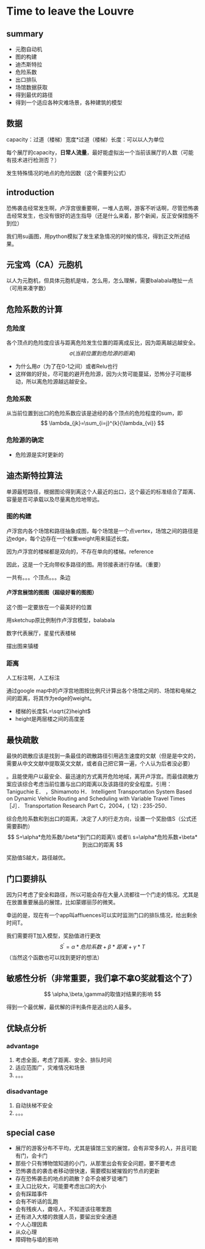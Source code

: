 # Time to leave the Louvre

## summary

* 元胞自动机
* 图的构建
* 迪杰斯特拉
* 危险系数
* 出口排队
* 场馆数据获取
* 得到最优的路径
* 得到一个适应各种灾难场景，各种建筑的模型
	



## 数据

capacity：过道（楼梯）宽度*过道（楼梯）长度：可以以人为单位

每个展厅的capacity，**日常人流量**，最好能虚拟出一个当前该展厅的人数（可能有技术进行检测否？）

发生特殊情况的地点的危险因数（这个需要列公式）



## introduction

恐怖袭击经常发生啊，卢浮宫很重要啊，一堆人去啊，游客不听话啊，尽管恐怖袭击经常发生，也没有很好的逃生指导（还是什么来着，那个新闻，反正安保措施不到位）

我们用su画图，用python模拟了发生紧急情况的时候的情况，得到正文所述结果。



## 元宝鸡（CA）元胞机

以人为元胞机，但具体元胞机是啥，怎么用，怎么理解，需要balabala瞎扯一点（可用来凑字数）

## 危险系数的计算

### 危险度

各个顶点的危险度应该与距离危险发生位置的距离成反比，因为距离越远越安全。
$$
\sigma(当前位置到危险源的距离)
$$


* 为什么用$\sigma$（为了在0-1之间）或者Relu也行
* 这样做的好处，尽可能的避开危险源，因为火势可能蔓延，恐怖分子可能移动，所以离危险源越远越安全。

### 危险系数

从当前位置到出口的危险系数应该是途经的各个顶点的危险程度的sum，即
$$
\lambda_{jk}=\sum_{i=j}^{k}{\lambda_{vi}}
$$

### 危险源的确定

* 危险源是实时更新的


## 迪杰斯特拉算法

单源最短路径，根据图论得到离这个人最近的出口，这个最近的标准结合了距离、容量是否可承载以及尽量离危险地带远。

### 图的构建

卢浮宫内各个场馆和路径抽象成图，每个场馆是一个点vertex，场馆之间的路径是边edge，每个边存在一个权重weight用来描述长度。

因为卢浮宫的楼梯都是双向的，不存在单向的楼梯。reference

因此，这是一个无向带权多路径的图。用邻接表进行存储。（重要）

一共有。。。个顶点。。。条边

#### 卢浮宫展馆的图图（超级好看的图图）

这个图一定要放在一个最美好的位置

用sketchup原比例制作卢浮宫模型，balabala

数字代表展厅，星星代表楼梯

摆出图来镇楼

### 距离

人工标注啊，人工标注

通过google map中的卢浮宫地图按比例尺计算出各个场馆之间的、场馆和电梯之间的距离，将其作为edge的weight。

- 楼梯的长度$L=\sqrt{2}height$
- height是两层楼之间的高度差



## 最快疏散

最快的疏散应该是找到一条最佳的疏散路径引用逃生速度的文献（但是是中文的，需要从中文文献中提取英文文献，或者自己把它算一遍，个人认为后者没必要）

。且能使用户以最安全、最迅速的方式离开危险地域，离开卢浮宫。而最佳疏散方案应该综合考虑当前位置与出口的距离以及该路径的安全程度。引用：Taniguchie E． ，Shimamoto H． Intelligent Transportation System Based on Dynamic Vehicle Routing and Scheduling with Variable Travel Times［J］． Transportation Research Part C，2004，( 12) :
235-250．

综合危险系数和到出口的距离，决定了人的行走方向，设置一个奖励值S（公式还需要斟酌）
$$
S=\alpha*危险系数/\beta*到门口的距离\\
或者\\
s=\alpha*危险系数+\beta*到出口的距离
$$

奖励值S越大，路径越优。

## 门口要排队

因为只考虑了安全和路径，所以可能会存在大量人流都往一个门走的情况。尤其是在放置重要展品的展馆，比如蒙娜丽莎的微笑。

幸运的是，现在有一个app叫affluences可以实时监测门口的排队情况，给出剩余时间T。

我们需要将T加入模型，奖励值进行更改
$$
S^{'}=\alpha*危险系数+\beta*距离+\gamma*T
$$
（当然这个函数也可以找到更好的想法）

## 敏感性分析（非常重要，我们拿不拿O奖就看这个了）

$$
\alpha,\beta,\gamma的取值对结果的影响
$$

得到一个最优解，最优解的评判条件是逃出的人最多。

## 优缺点分析

### advantage

1. 考虑全面，考虑了距离、安全、排队时间
2. 适应范围广，灾难情况和场景
3. 。。。

### disadvantage

1. 自动扶梯不安全
2. 。。。





## special case

* 展厅的游客分布不平均，尤其是镇馆三宝的展馆，会有非常多的人，并且可能有门，会卡门
* 那些个只有博物馆知道的小门，从那里出会有安全问题，要不要考虑
* 恐怖袭击的袭击者移动很快速，需要模拟被摧毁的节点的更新
* 存在恐怖袭击的地点的疏散？会不会被歹徒堵门
* 主入口比较大，可能要考虑出口的大小
* 会有踩踏事件
* 会有不听话的乱跑
* 会有残疾人，聋哑人，不知道该往哪里跑
* 还有进入大楼的救援人员，要留出安全通道
* 个人心理因素
* 从众心理
* 障碍物与墙的影响






